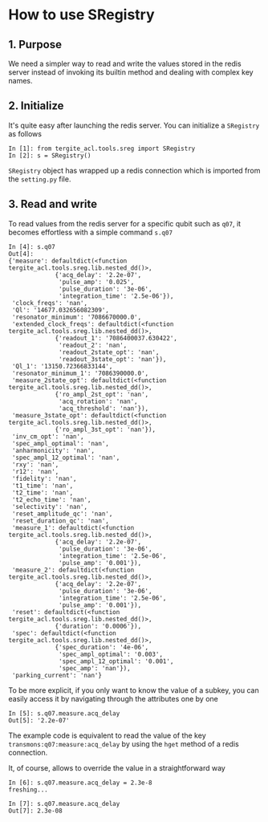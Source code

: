 # How to use SRegistry

## 1. Purpose

We need a simpler way to read and write the values stored in the redis server instead of invoking its builtin method and dealing with complex key names.

## 2. Initialize 

It's quite easy after launching the redis server.
You can initialize a `SRegistry` as follows
```
In [1]: from tergite_acl.tools.sreg import SRegistry
In [2]: s = SRegistry()
```
`SRegistry` object has wrapped up a redis connection which is imported from the `setting.py` file.

## 3. Read and write
To read values from the redis server for a specific qubit such as `q07`, it becomes effortless with a simple command `s.q07`
```
In [4]: s.q07
Out[4]: 
{'measure': defaultdict(<function tergite_acl.tools.sreg.lib.nested_dd()>,
             {'acq_delay': '2.2e-07',
              'pulse_amp': '0.025',
              'pulse_duration': '3e-06',
              'integration_time': '2.5e-06'}),
 'clock_freqs': 'nan',
 'Ql': '14677.032656082309',
 'resonator_minimum': '7086670000.0',
 'extended_clock_freqs': defaultdict(<function tergite_acl.tools.sreg.lib.nested_dd()>,
             {'readout_1': '7086400037.630422',
              'readout_2': 'nan',
              'readout_2state_opt': 'nan',
              'readout_3state_opt': 'nan'}),
 'Ql_1': '13150.72366833144',
 'resonator_minimum_1': '7086390000.0',
 'measure_2state_opt': defaultdict(<function tergite_acl.tools.sreg.lib.nested_dd()>,
             {'ro_ampl_2st_opt': 'nan',
              'acq_rotation': 'nan',
              'acq_threshold': 'nan'}),
 'measure_3state_opt': defaultdict(<function tergite_acl.tools.sreg.lib.nested_dd()>,
             {'ro_ampl_3st_opt': 'nan'}),
 'inv_cm_opt': 'nan',
 'spec_ampl_optimal': 'nan',
 'anharmonicity': 'nan',
 'spec_ampl_12_optimal': 'nan',
 'rxy': 'nan',
 'r12': 'nan',
 'fidelity': 'nan',
 't1_time': 'nan',
 't2_time': 'nan',
 't2_echo_time': 'nan',
 'selectivity': 'nan',
 'reset_amplitude_qc': 'nan',
 'reset_duration_qc': 'nan',
 'measure_1': defaultdict(<function tergite_acl.tools.sreg.lib.nested_dd()>,
             {'acq_delay': '2.2e-07',
              'pulse_duration': '3e-06',
              'integration_time': '2.5e-06',
              'pulse_amp': '0.001'}),
 'measure_2': defaultdict(<function tergite_acl.tools.sreg.lib.nested_dd()>,
             {'acq_delay': '2.2e-07',
              'pulse_duration': '3e-06',
              'integration_time': '2.5e-06',
              'pulse_amp': '0.001'}),
 'reset': defaultdict(<function tergite_acl.tools.sreg.lib.nested_dd()>,
             {'duration': '0.0006'}),
 'spec': defaultdict(<function tergite_acl.tools.sreg.lib.nested_dd()>,
             {'spec_duration': '4e-06',
              'spec_ampl_optimal': '0.003',
              'spec_ampl_12_optimal': '0.001',
              'spec_amp': 'nan'}),
 'parking_current': 'nan'}

```
To be more explicit, if you only want to know the value of a subkey, you can easily access it by navigating through the attributes one by one
```
In [5]: s.q07.measure.acq_delay
Out[5]: '2.2e-07'
```
The example code is equivalent to read the value of the key `transmons:q07:measure:acq_delay` by using the `hget` method of a redis connection.

It, of course, allows to override the value in a straightforward way
```
In [6]: s.q07.measure.acq_delay = 2.3e-8
freshing...

In [7]: s.q07.measure.acq_delay
Out[7]: 2.3e-08
```



